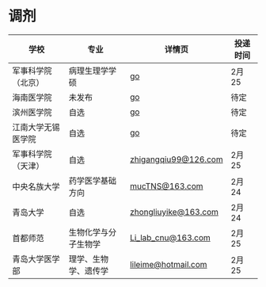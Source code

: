 # 调剂
学校 | 专业 | 详情页 | 投递时间
---------| ------------- | ------------| ---------
军事科学院（北京） | 病理生理学学硕 | <a href="http://www.dxy.cn/bbs/topic/40555143?source=rss" target="_blank">go</a> | 2月25
海南医学院 | 未发布 | <a href="http://www.chinakaoyan.com/info/article/id/275677.shtml" target="_blank">go</a> | 待定
滨州医学院 | 自选 | <a href="http://www.chinakaoyan.com/info/article/id/275901.shtml" target="_blank">go</a> | 待定
江南大学无锡医学院 | 自选 | <a href="http://wxms.jiangnan.edu.cn/info/1071/4045.htm" target="_blank">go</a> | 待定
军事科学院（天津） | 自选 | zhigangqiu99@126.com | 2月25
中央名族大学 | 药学医学基础方向 | mucTNS@163.com | 2月24
青岛大学 | 自选 | zhongliuyike@163.com | 2月24
首都师范 | 生物化学与分子生物学 | Li_lab_cnu@163.com | 2月25
青岛大学医学部 | 理学、生物学、遗传学 | lileime@hotmail.com | 2月25


